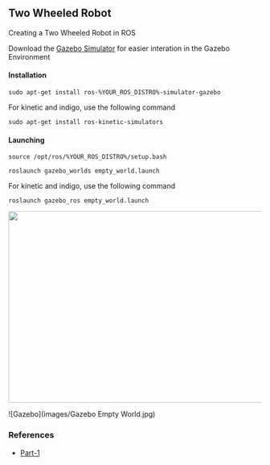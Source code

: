 ## Two Wheeled Robot

Creating a Two Wheeled Robot in ROS



Download the [Gazebo Simulator](http://wiki.ros.org/simulator_gazebo/Tutorials/StartingGazebo) for easier interation in the Gazebo Environment

#### Installation
```sudo apt-get install ros-%YOUR_ROS_DISTRO%-simulator-gazebo```

For kinetic and indigo, use the following command

```sudo apt-get install ros-kinetic-simulators```

#### Launching

```source /opt/ros/%YOUR_ROS_DISTRO%/setup.bash```

```roslaunch gazebo_worlds empty_world.launch```

For kinetic and indigo, use the following command

```roslaunch gazebo_ros empty_world.launch```

<p align="center">
  <img width="700" height="380" src="/Two Wheeled Robot/images/Gazebo Empty World.jpg">
</p>

![Gazebo](images/Gazebo Empty World.jpg)

### References

- [Part-1](http://www.theconstructsim.com/exploring-ros-2-wheeled-robot-part-01/)
